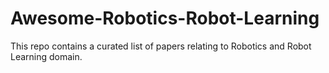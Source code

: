 # Awesome-Robotics-Robot-Learning
This repo contains a curated list of papers relating to Robotics and Robot Learning domain.
